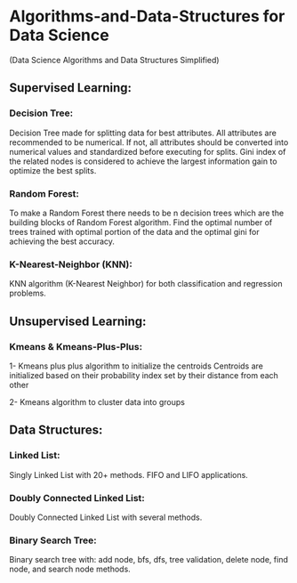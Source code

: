 # Algorithms-and-Data-Structures for Data Science
(Data Science Algorithms and Data Structures Simplified)



## Supervised Learning:

### Decision Tree:
Decision Tree made for splitting data for best attributes. All attributes are recommended to be numerical. If not, all
attributes should be converted into numerical values and standardized before executing for splits.
Gini index of the related nodes is considered to achieve the largest information gain to optimize the best splits.

### Random Forest:
To make a Random Forest there needs to be n decision trees which are the building blocks of Random Forest algorithm. Find the optimal number of trees trained with optimal portion of the data and the optimal gini for achieving the best accuracy.

### K-Nearest-Neighbor (KNN):
KNN algorithm (K-Nearest Neighbor) for both classification and regression problems. 



## Unsupervised Learning:

### Kmeans & Kmeans-Plus-Plus:
1- Kmeans plus plus algorithm to initialize the centroids 
Centroids are initialized based on their probability index set by their distance from each other

2- Kmeans algorithm to cluster data into groups
 


## Data Structures:

### Linked List:
Singly Linked List with 20+ methods. FIFO and LIFO applications. 

### Doubly Connected Linked List:
Doubly Connected Linked List with several methods.

### Binary Search Tree:
Binary search tree with: add node, bfs, dfs, tree validation, delete node, find node, and search node methods.



